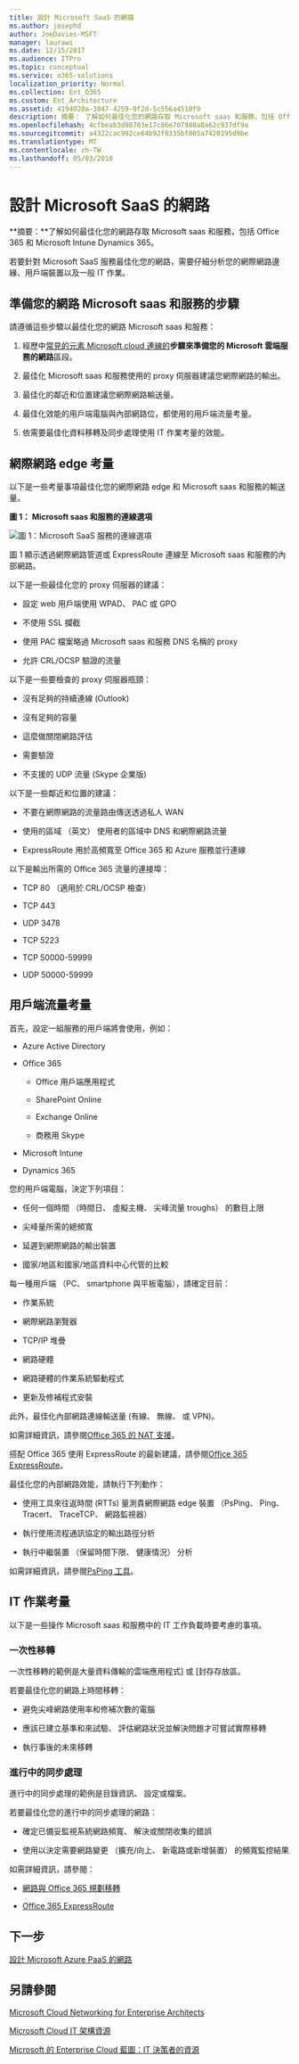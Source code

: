 ```yaml
---
title: 設計 Microsoft SaaS 的網路
ms.author: josephd
author: JoeDavies-MSFT
manager: laurawi
ms.date: 12/15/2017
ms.audience: ITPro
ms.topic: conceptual
ms.service: o365-solutions
localization_priority: Normal
ms.collection: Ent_O365
ms.custom: Ent_Architecture
ms.assetid: 4194020a-3847-4259-9f2d-5c556a4510f9
description: 摘要： 了解如何最佳化您的網路存取 Microsoft saas 和服務，包括 Office 365 和 Microsoft Intune Dynamics 365。
ms.openlocfilehash: 4cfbeab3d90703e17c86e707988a8a62c937df9a
ms.sourcegitcommit: a4322cac992ce64b92f0335bf005a7420195d9be
ms.translationtype: MT
ms.contentlocale: zh-TW
ms.lasthandoff: 05/03/2018
---
```

# <a name="designing-networking-for-microsoft-saas"></a>設計 Microsoft SaaS 的網路

 **摘要：**了解如何最佳化您的網路存取 Microsoft saas 和服務，包括 Office 365 和 Microsoft Intune Dynamics 365。
  
若要針對 Microsoft SaaS 服務最佳化您的網路，需要仔細分析您的網際網路邊緣、用戶端裝置以及一般 IT 作業。
  
## <a name="steps-to-prepare-your-network-for-microsoft-saas-services"></a>準備您的網路 Microsoft saas 和服務的步驟

請遵循這些步驟以最佳化您的網路 Microsoft saas 和服務：
  
1. 經歷中[常見的元素 Microsoft cloud 連線的](common-elements-of-microsoft-cloud-connectivity.md)**步驟來準備您的 Microsoft 雲端服務的網路**區段。
    
2. 最佳化 Microsoft saas 和服務使用的 proxy 伺服器建議您網際網路的輸出。
    
3. 最佳化的鄰近和位置建議您網際網路輸送量。
    
4. 最佳化效能的用戶端電腦與內部網路位，都使用的用戶端流量考量。
    
5. 依需要最佳化資料移轉及同步處理使用 IT 作業考量的效能。
    
## <a name="internet-edge-considerations"></a>網際網路 edge 考量

以下是一些考量事項最佳化您的網際網路 edge 和 Microsoft saas 和服務的輸送量。
  
**圖 1： Microsoft saas 和服務的連線選項**

![圖 1：Microsoft SaaS 服務的連線選項](images/Network_Poster/SaaS1.png)
  
圖 1 顯示透過網際網路管道或 ExpressRoute 連線至 Microsoft saas 和服務的內部網路。
  
以下是一些最佳化您的 proxy 伺服器的建議：
  
- 設定 web 用戶端使用 WPAD、 PAC 或 GPO
    
- 不使用 SSL 攔截
    
- 使用 PAC 檔案略過 Microsoft saas 和服務 DNS 名稱的 proxy
    
- 允許 CRL/OCSP 驗證的流量
    
以下是一些要檢查的 proxy 伺服器瓶頸：
  
- 沒有足夠的持續連線 (Outlook)
    
- 沒有足夠的容量
    
- 這麼做關閉網路評估
    
- 需要驗證
    
- 不支援的 UDP 流量 (Skype 企業版)
    
以下是一些鄰近和位置的建議：
  
- 不要在網際網路的流量路由傳送透過私人 WAN
    
- 使用的區域 （英文） 使用者的區域中 DNS 和網際網路流量
    
- ExpressRoute 用於高頻寬至 Office 365 和 Azure 服務並行連線
    
以下是輸出所需的 Office 365 流量的連接埠：
  
- TCP 80 （適用於 CRL/OCSP 檢查）
    
- TCP 443
    
- UDP 3478
    
- TCP 5223
    
- TCP 50000-59999
    
- UDP 50000-59999
    
## <a name="client-usage-considerations"></a>用戶端流量考量

首先，設定一組服務的用戶端將會使用，例如：
  
- Azure Active Directory
    
- Office 365
    
  - Office 用戶端應用程式
    
  - SharePoint Online
    
  - Exchange Online
    
  - 商務用 Skype
    
- Microsoft Intune
    
- Dynamics 365
    
您的用戶端電腦，決定下列項目：
  
- 任何一個時間 （時間日、 虛擬主機、 尖峰流量 troughs） 的數目上限
    
- 尖峰量所需的總頻寬
    
- 延遲到網際網路的輸出裝置
    
- 國家/地區和國家/地區資料中心代管的比較
    
每一種用戶端 （PC、 smartphone 與平板電腦），請確定目前：
  
- 作業系統
    
- 網際網路瀏覽器
    
- TCP/IP 堆疊
    
- 網路硬體
    
- 網路硬體的作業系統驅動程式
    
- 更新及修補程式安裝
    
此外，最佳化內部網路連線輸送量 (有線、 無線、 或 VPN)。
  
如需詳細資訊，請參閱[Office 365 的 NAT 支援](https://support.office.com/article/NAT-support-with-Office-365-170e96ea-d65d-4e51-acac-1de56abe39b9)。
  
搭配 Office 365 使用 ExpressRoute 的最新建議，請參閱[Office 365 ExpressRoute](https://support.office.com/article/Azure-ExpressRoute-for-Office-365-6d2534a2-c19c-4a99-be5e-33a0cee5d3bd)。
  
最佳化您的內部網路效能，請執行下列動作：
  
- 使用工具來往返時間 (RTTs) 量測貴網際網路 edge 裝置 （PsPing、 Ping、 Tracert、 TraceTCP、 網路監視器）
    
- 執行使用流程通訊協定的輸出路徑分析
    
- 執行中繼裝置 （保留時間下限、 健康情況） 分析
    
如需詳細資訊，請參閱[PsPing 工具](https://technet.microsoft.com/sysinternals/jj729731.aspx)。
  
## <a name="it-operations-considerations"></a>IT 作業考量

以下是一些操作 Microsoft saas 和服務中的 IT 工作負載時要考慮的事項。
  
### <a name="one-time-migrations"></a>一次性移轉

一次性移轉的範例是大量資料傳輸的雲端應用程式] 或 [封存存放區。
  
若要最佳化您的網路上時間移轉：
  
- 避免尖峰網路使用率和修補次數的電腦
    
- 應該已建立基準和來試驗、 評估網路狀況並解決問題才可嘗試實際移轉
    
- 執行事後的未來移轉
    
### <a name="ongoing-synchronizations"></a>進行中的同步處理

進行中的同步處理的範例是目錄資訊、 設定或檔案。
  
若要最佳化您的進行中的同步處理的網路：
  
- 確定已備妥監視系統網路頻寬、 解決或關閉收集的錯誤
    
- 使用以決定需要網路變更 （擴充/向上、 新電路或新增裝置） 的頻寬監控結果
    
如需詳細資訊，請參閱：
  
- [網路與 Office 365 規劃移轉](https://aka.ms/tune)
    
- [Office 365 ExpressRoute](https://aka.ms/expressrouteoffice365)

## <a name="next-step"></a>下一步

[設計 Microsoft Azure PaaS 的網路](designing-networking-for-microsoft-azure-paas.md)
    
## <a name="see-also"></a>另請參閱

[Microsoft Cloud Networking for Enterprise Architects](microsoft-cloud-networking-for-enterprise-architects.md)
  
[Microsoft Cloud IT 架構資源](microsoft-cloud-it-architecture-resources.md)

[Microsoft 的 Enterprise Cloud 藍圖：IT 決策者的資源](https://sway.com/FJ2xsyWtkJc2taRD)



